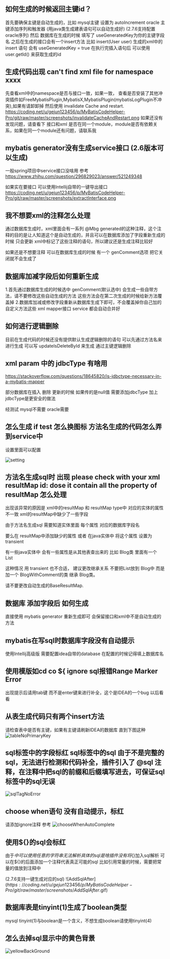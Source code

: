 ## 如何生成的时候返回主键id？

首先要确保主键是自动生成的，比如 mysql主键 设置为 autoIncrement
oracle 主键添加序列和触发器 (用java类生成建表语句可以自动生成好)
(2.7.6支持配置oracle序列)
然后 数据库在生成的时候 填写了 useGeneratedKey为你的主键字段名
之后在生成的接口会有一个insert方法 比如  insert(User user)  生成的xml中的insert 语句 会有
useGeneratedKey = true
在执行完插入语句后 可以使用 user.getId() 来获取生成的id

## 生成代码出现 can't find xml file for namespace xxxx
先查看xml中的namespace是否与接口一致，如果一致， 查看是否安装了其他冲突插件如FreeMybatisPlugin,MybatisX,MybatisPlugin(mybatisLogPlugin不冲突),如果有请卸卸掉 然后使用 invalidate Cache and restart. https://coding.net/u/gejun123456/p/MyBatisCodeHelper-Pro/git/raw/master/screenshots/invalidateCacheAndRestart.png
如果还没有发现问题，请查看下 接口和xml 是否在同一个module，module是否有依赖关系，如果在同一个module还有问题，请联系我


## mybatis generator没有生成service接口 (2.6版本可以生成)

一般spring项目中service接口没啥用 参考 https://www.zhihu.com/question/296829023/answer/521249348

如果实在要接口 可以使用Intellij自带的一键导出接口 https://coding.net/u/gejun123456/p/MyBatisCodeHelper-Pro/git/raw/master/screenshots/extractInterface.png

## 我不想要xml的注释怎么处理

通过数据库生成时，xml里面会有一系列 @Mbg generated的这种注释，这个注释的目的是让人知道这个是自动生成的，并且可以在数据库添加了字段重新生成的时候 只会更新 xml中标记了这些注释的语句，所以建议还是生成注释比较好

如果还是不想要注释 可以在数据库生成的时候 有一个 genComment选项 把它关闭就不会生成了

## 数据库加减字段后如何重新生成 
1.首先通过数据库生成的时候选中 genComment(默认选中) 会生成一些自带方法，请不要修改这些自动生成的方法 这些方法会在第二次生成的时候给新方法覆盖掉
2.数据库加减或修改字段重新从数据库生成下即可，不会覆盖掉你自己加的自定义方法这些 xml mapper接口 service 都会自动合并好

## 如何进行逻辑删除

目前在生成代码的时候还没有提供默认生成逻辑删除的语句 
可以先通过方法名来进行生成
可以写 updateIsDeleteById 来生成 通过主键逻辑删除

## xml param 中的 jdbcType 有啥用

https://stackoverflow.com/questions/18645820/is-jdbctype-necessary-in-a-mybatis-mapper

部分数据库在插入 删除 更新的时候 如果传的是null值 需要添加jdbcType  加上jdbcType是更安全的做法

经测试 mysql不需要 oracle需要 

## 怎么生成 if test 怎么换图标 方法名生成的代码怎么弄到service中

设置里面可以配置 

![setting](https://coding.net/u/gejun123456/p/MyBatisCodeHelper-Pro/git/raw/master/screenshots/settings.png)


## 方法名生成sql时 出现 please check with your xml resultMap id:  dose it contain all the property of resultMap 怎么处理

出现该异常的原因是 xml中的resultMap 和 resultMap type中 对应的实体的属性不一致  xml的resultMap中缺少了一些字段

由于方法名生成sql 需要知道实体里面 每个属性 对应的数据库字段名

要么在 resultMap中添加缺少的属性  或者 在java实体中 将这个属性 设置为 transient

有一些java实体中 会有一些属性是从其他表查出来的  比如 Blog类 里面有一个 List<Commnet> 

这种情况 用 transient 也不合适， 建议更改继承关系 不要把List<Comment>放到 Blog中  而是加一个 BlogWithComment的类 继承 Blog类。

请不要更改自动生成的BaseResultMap.

## 数据库 添加字段后 如何生成

直接使用 mybatis generator 重新生成即可 会保留接口和xml中不是自动生成的方法


## mybatis在写sql时数据库字段没有自动提示
使用Intellij高级版 需要配置idea自带的database 在配置的时候记得填上数据库名

## 使用模版如cd co ${ ignore sql报错Range Marker Error
出现提示后请用tab键 而不是enter键来进行补全，这个是IDEA的一个bug 以后看看

## 从表生成代码只有两个insert方法
请检查表中是否有主键，如果有主键请刷新IDEA的数据库 直到下图这种
![tableNoPrimaryKey](https://coding.net/u/gejun123456/p/MyBatisCodeHelper-Pro/git/raw/master/screenshots/tableNoPrimaryKey.png)

## sql标签中的字段标红 sql标签中的sql 由于不是完整的sql，无法进行检测和代码补全，插件引入了 @sql 注释，在注释中把sql的前缀和后缀填写进去，可保证sql标签中的sql无误
![sqlTagNoError](https://coding.net/u/gejun123456/p/MyBatisCodeHelper-Pro/git/raw/master/screenshots/sqlTagNoError.gif)

## choose when语句 没有自动提示，标红

请添加ignore注释 参考
![chooseWhenAutoComplete](https://coding.net/u/gejun123456/p/MyBatisCodeHelper-Pro/git/raw/master/screenshots/chooseWhenAutoComplete.gif)

## 使用${}的sql会标红

由于$中可以使用任意的字符串 无法解析具体的sql是啥 插件没有将${}加入sql解析 可以在${}的后面添加一个注释代表真正可能的sql 比如引用常量的时候，需要把常量的值放到注释中

(2.7.6支持一键生成对应的sql)
![AddSqlAfter$](https://coding.net/u/gejun123456/p/MyBatisCodeHelper-Pro/git/raw/master/screenshots/AddSqlAfter$.gif)

## 数据库表是tinyint(1)生成了boolean类型

mysql tinyint(1)与boolean是一个含义，不想生成boolean请使用tinyint(4)


## 怎么去掉sql显示中的黄色背景
![yellowBackGround](https://coding.net/u/gejun123456/p/MyBatisCodeHelper-Pro/git/raw/master/screenshots/yellowBackGround.png)
